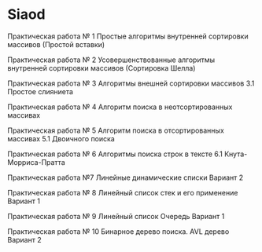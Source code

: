 # Siaod
Практическая работа № 1 Простые алгоритмы внутренней сортировки массивов (Простой вставки)

Практическая работа № 2 Усовершенствованные алгоритмы внутренней сортировки массивов (Сортировка Шелла)

Практическая работа № 3 Алгоритмы внешней сортировки массивов 3.1 Простое слияниета

Практическая работа № 4 Алгоритм поиска в неотсортированных массивах

Практическая работа № 5 Алгоритм поиска в отсортированных массивах 5.1 Двоичного поиска

Практическая работа № 6 Алгоритмы поиска строк в тексте 6.1 Кнута-Морриса-Пратта

Практическая работа №7 Линейные динамические списки Вариант 2

Практическая работа № 8 Линейный список стек и его применение Вариант 1

Практическая работа № 9 Линейный список Очередь Вариант 1

Практическая работа № 10 Бинарное дерево поиска. AVL дерево Вариант 2
